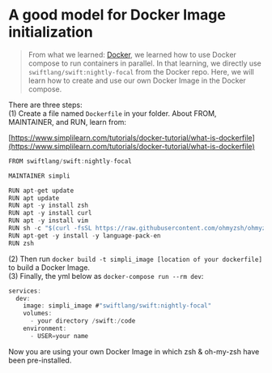 # A good model for Docker Image initialization

>From what we learned: [Docker](https://oregonstate-innovationlab.atlassian.net/wiki/spaces/CS561/pages/3932272/Docker), we learned how to use Docker compose to run containers in parallel. In that learning, we directly use `swiftlang/swift:nightly-focal` from the Docker repo. Here, we will learn how to create and use our own Docker Image in the Docker compose.

There are three steps:  
(1) Create a file named `Dockerfile` in your folder. About FROM, MAINTAINER, and RUN, learn from:

[https://www.simplilearn.com/tutorials/docker-tutorial/what-is-dockerfile](https://www.simplilearn.com/tutorials/docker-tutorial/what-is-dockerfile)

```java
FROM swiftlang/swift:nightly-focal

MAINTAINER simpli

RUN apt-get update
RUN apt update
RUN apt -y install zsh
RUN apt -y install curl
RUN apt -y install vim
RUN sh -c "$(curl -fsSL https://raw.githubusercontent.com/ohmyzsh/ohmyzsh/master/tools/install.sh)"
RUN apt-get -y install -y language-pack-en
RUN zsh
```

(2) Then run `docker build -t simpli_image [location of your dockerfile]` to build a Docker Image.  
(3) Finally, the yml below as `docker-compose run --rm dev`:

```java
services:
  dev:
    image: simpli_image #"swiftlang/swift:nightly-focal"
    volumes:
      - your directory /swift:/code
    environment:
      - USER=your name 
```

Now you are using your own Docker Image in which zsh & oh-my-zsh have been pre-installed.